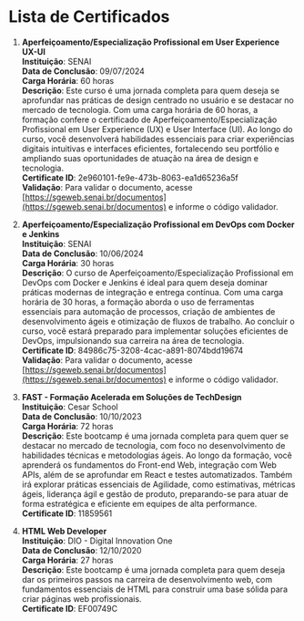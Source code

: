 # Lista de Certificados

1. **Aperfeiçoamento/Especialização Profissional em User Experience UX-UI**  
**Instituição**: SENAI  
**Data de Conclusão**: 09/07/2024  
**Carga Horária**: 60 horas  
**Descrição**: Este curso é uma jornada completa para quem deseja se aprofundar nas práticas de design centrado no usuário e se destacar no mercado de tecnologia. Com uma carga horária de 60 horas, a formação confere o certificado de Aperfeiçoamento/Especialização Profissional em User Experience (UX) e User Interface (UI). Ao longo do curso, você desenvolverá habilidades essenciais para criar experiências digitais intuitivas e interfaces eficientes, fortalecendo seu portfólio e ampliando suas oportunidades de atuação na área de design e tecnologia.  
**Certificate ID**: 2e960101-fe9e-473b-8063-ea1d65236a5f  
**Validação**: Para validar o documento, acesse [https://sgeweb.senai.br/documentos](https://sgeweb.senai.br/documentos) e informe o código validador.


2. **Aperfeiçoamento/Especialização Profissional em DevOps com Docker e Jenkins**  
**Instituição**: SENAI  
**Data de Conclusão**: 10/06/2024  
**Carga Horária**: 30 horas  
**Descrição**: O curso de Aperfeiçoamento/Especialização Profissional em DevOps com Docker e Jenkins é ideal para quem deseja dominar práticas modernas de integração e entrega contínua. Com uma carga horária de 30 horas, a formação aborda o uso de ferramentas essenciais para automação de processos, criação de ambientes de desenvolvimento ágeis e otimização de fluxos de trabalho. Ao concluir o curso, você estará preparado para implementar soluções eficientes de DevOps, impulsionando sua carreira na área de tecnologia.  
**Certificate ID**: 84986c75-3208-4cac-a891-8074bdd19674  
**Validação**: Para validar o documento, acesse [https://sgeweb.senai.br/documentos](https://sgeweb.senai.br/documentos) e informe o código validador.


3. **FAST - Formação Acelerada em Soluções de TechDesign**  
**Instituição**: Cesar School  
**Data de Conclusão**: 10/10/2023  
**Carga Horária**: 72 horas  
**Descrição**: Este bootcamp é uma jornada completa para quem quer se destacar no mercado de tecnologia, com foco no desenvolvimento de habilidades técnicas e metodologias ágeis. Ao longo da formação, você aprenderá os fundamentos do Front-end Web, integração com Web APIs, além de se aprofundar em React e testes automatizados. Também irá explorar práticas essenciais de Agilidade, como estimativas, métricas ágeis, liderança ágil e gestão de produto, preparando-se para atuar de forma estratégica e eficiente em equipes de alta performance.  
**Certificate ID**: 11859561


4. **HTML Web Developer**  
**Instituição**: DIO - Digital Innovation One  
**Data de Conclusão**: 12/10/2020  
**Carga Horária**: 27 horas  
**Descrição**: Este bootcamp é uma jornada completa para quem deseja dar os primeiros passos na carreira de desenvolvimento web, com fundamentos essenciais de HTML para construir uma base sólida para criar páginas web profissionais.  
**Certificate ID**: EF00749C
